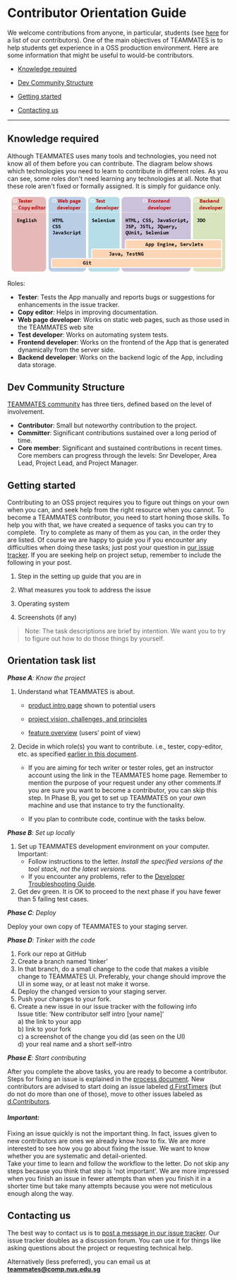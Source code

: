 # **Contributor Orientation Guide**

We welcome contributions from anyone, in particular, students (see [here](https://teammatesv4.appspot.com/about.html) for a list of our contributors). One of the main objectives of TEAMMATES is to help students get experience in a OSS production environment. Here are some information that might be useful to would-be contributors.



* [Knowledge required](#knowledge-required)

* [Dev Community Structure](#dev-community-structure)

* [Getting started](#getting-started)

* [Contacting us](#contacting-us)

* * *

## Knowledge required

Although TEAMMATES uses many tools and technologies, you need not know all of them before you can contribute. The diagram below shows which technologies you need to learn to contribute in different roles. As you can see, some roles don't need learning any technologies at all. Note that these role aren't fixed or formally assigned. It is simply for guidance only.

![RolesAndTechnologies.png](images/RolesAndTechnologies.png)

Roles:

* **Tester**: Tests the App manually and reports bugs or suggestions for enhancements in the issue tracker.
*   **Copy editor**: Helps in improving documentation.
*   **Web page developer**: Works on static web pages, such as those used in the TEAMMATES web site
*   **Test developer**: Works on automating system tests.
*   **Frontend developer**: Works on the frontend of the App that is generated dynamically from the server side.
*   **Backend developer**: Works on the backend logic of the App, including data storage.

## Dev Community Structure

[TEAMMATES community](https://teammatesv4.appspot.com/about.html) has three tiers, defined based on the level of involvement.

*   **Contributor**: Small but noteworthy contribution to the project.
*   **Committer**: Significant contributions sustained over a long period of time.
*   **Core member**: Significant and sustained contributions in recent times. Core members can progress through the levels: Snr Developer, Area Lead, Project Lead, and Project Manager.

## Getting started

Contributing to an OSS project requires you to figure out things on your own when you can, and seek help from the right resource when you cannot. To become a TEAMMATES contributor, you need to start honing those skills. To help you with that, we have created a sequence of tasks you can try to complete.  Try to complete as many of them as you can, in the order they are listed. Of course we are happy to guide you if you encounter any difficulties when doing these tasks; just post your question in [our issue tracker](https://github.com/TEAMMATES/teammates/issues). If you are seeking help on project setup, remember to include the following in your post.

1. Step in the setting up guide that you are in

2. What measures you took to address the issue

3. Operating system

4. Screenshots (if any)


> Note: The task descriptions are brief by intention. We want you to try to figure out how to do those things by yourself.

## Orientation task list

_**Phase A**: Know the project_

1.  Understand what TEAMMATES is about.
    * [product intro page](https://teammatesv4.appspot.com) shown to potential users

    * [project vision, challenges, and principles](./overview.md)
    * [feature overview](https://teammatesv4.appspot.com/features.html) (users’ point of view)

2.  Decide in which role(s) you want to contribute. i.e., tester, copy-editor, etc. as specified [earlier in this document](#knowledge-required).
    * If you are aiming for tech writer or tester roles, get an instructor account using the link in the TEAMMATES home page. Remember to mention the purpose of your request under any other comments.If you are sure you want to become a contributor, you can skip this step. In Phase B, you get to set up TEAMMATES on your own machine and use that instance to try the functionality.

    *  If you plan to contribute code, continue with the tasks below.
    
_**Phase B**: Set up locally_

1.  Set up TEAMMATES development environment on your computer.  
    Important:  
    * Follow instructions to the letter. _Install the specified versions of the tool stack, not the latest versions._  
    * If you encounter any problems, refer to the [Developer Troubleshooting Guide](troubleshooting-guide.md).
2.  Get dev green. It is OK to proceed to the next phase if you have fewer than 5 failing test cases.

_**Phase C**: Deploy_

  Deploy your own copy of TEAMMATES to your staging server.

_**Phase D**: Tinker with the code_

1.  Fork our repo at GitHub
2.  Create a branch named ‘tinker’
3.  In that branch, do a small change to the code that makes a visible change to TEAMMATES UI. Preferably, your change should improve the UI in some way, or at least not make it worse.
4.  Deploy the changed version to your staging server.
5.  Push your changes to your fork.
6.  Create a new issue in our issue tracker with the following info  
    Issue title: ‘New contributor self intro [your name]’    
    a) the link to your app  
    b) link to your fork  
    c) a screenshot of the change you did (as seen on the UI)  
    d) your real name and a short self-intro


_**Phase E**: Start contributing_

After you complete the above tasks, you are ready to become a contributor.
Steps for fixing an issue is explained in the [process document](./process.md). New contributors are advised to start doing an issue labeled [d.FirstTimers](https://github.com/TEAMMATES/teammates/issues?utf8=%E2%9C%93&q=is%3Aissue+is%3Aopen+label%3Ad.FirstTimers) (but do not do more than one of those), move to other issues labeled as [d.Contributors](https://github.com/TEAMMATES/teammates/issues?utf8=%E2%9C%93&q=is%3Aissue+is%3Aopen+label%3Ad.Contributors).


#### **_Important:_**

Fixing an issue quickly is not the important thing. In fact, issues given to new contributors are ones we already know how to fix. We are more interested to see how you go about fixing the issue. We want to know whether you are systematic and detail-oriented.  
Take your time to learn and follow the workflow to the letter. Do not skip any steps because you think that step is 'not important'. We are more impressed when you finish an issue in fewer attempts than when you finish it in a shorter time but take many attempts because you were not meticulous enough along the way.  


## Contacting us

The best way to contact us is to [post a message in our issue tracker](https://github.com/TEAMMATES/teammates/issues/new). Our issue tracker doubles as a discussion forum. You can use it for things like asking questions about the project or requesting technical help.

Alternatively (less preferred), you can email us at **teammates@comp.nus.edu.sg**
